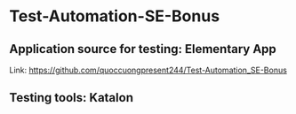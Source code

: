 # Test-Automation-SE-Bonus

## Application source for testing: Elementary App
Link: https://github.com/quoccuongpresent244/Test-Automation_SE-Bonus

## Testing tools: Katalon

